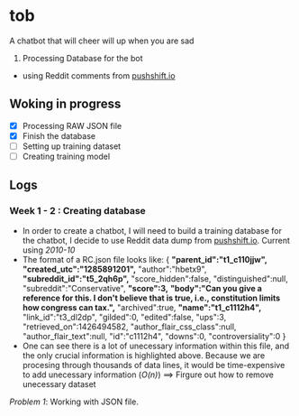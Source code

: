 # tob

A chatbot that will cheer will up when you are sad

1.  Processing Database for the bot

-   using Reddit comments from [pushshift.io](https://files.pushshift.io/reddit/comments/)

## Woking in progress

-   [x] Processing RAW JSON file
-   [x] Finish the database
-   [ ] Setting up training dataset
-   [ ] Creating training model

## Logs

### Week 1 - 2 : Creating database

-   In order to create a chatbot, I will need to build a training database for the chatbot, I decide to use Reddit data dump from [pushshift.io](https://files.pushshift.io/reddit/comments/). Current using _2010-10_
-   The format of a RC.json file looks like:
  {
    __"parent_id":"t1_c110jjw",__
    __"created_utc":"1285891201",__
    "author":"hbetx9",
    __"subreddit_id":"t5_2qh6p",__
    "score_hidden":false,
    "distinguished":null,
    "subreddit":"Conservative",
    __"score":3,__
    __"body":"Can you give a reference for this. I don't believe that is true, i.e., constitution limits how congress can tax.",__
    "archived":true,
    __"name":"t1_c1112h4",__
    "link_id":"t3_dl2dp",
    "gilded":0,
    "edited":false,
    "ups":3,
    "retrieved_on":1426494582,
    "author_flair_css_class":null,
    "author_flair_text":null,
    "id":"c1112h4",
    "downs":0,
    "controversiality":0
  }
  - One can see there is a lot of unecessary information within this file, and the only crucial information is highlighted above. Because we are procesing through thousands of data lines, it would be time-expensive to add unecessary information (_O(n)_) ==> Firgure out how to remove unecessary dataset

  _Problem 1_: Working with JSON file.
